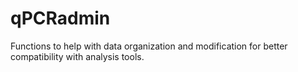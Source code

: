 # qPCRadmin
Functions to help with data organization and modification for better compatibility with analysis tools.

